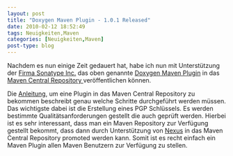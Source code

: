 ```yaml
---
layout: post
title: "Doxygen Maven Plugin - 1.0.1 Released"
date: 2010-02-12 18:52:49
tags: Neuigkeiten,Maven
categories: [Neuigkeiten,Maven]
post-type: blog
---
```

Nachdem es nun einige Zeit gedauert hat, habe ich nun mit Unterstützung der <a href="http://www.sonatype.com">Firma Sonatype Inc.</a> das oben genannte <a href="http://www.supose.org/projects/show/mavendoxygen">Doxygen Maven Plugin</a> in das <a href="http://repo1.maven.org/maven2">Maven Central Repository </a> veröffentlichen können.

Die <a href="http://www.sonatype.com/people/2010/01/how-to-generate-pgp-signatures-with-maven/">Anleitung</a>, um eine Plugin in das Maven Central Repository zu bekommen beschreibt genau welche Schritte durchgeführt werden müssen. Das wichtigste dabei ist die Erstellung eines PGP Schlüssels. Es werden bestimmte Qualitätsanforderungen gestellt die auch geprüft werden. Hierbei ist es sehr interessant, dass man ein Maven Repository zur Verfügung gestellt bekommt, dass dann durch Unterstützung von <a href="http://www.sonatype.com/products/nexus">Nexus</a> in das Maven Central Repository promoted werden kann. Somit ist es recht einfach ein Maven Plugin allen Maven Benutzern zur Verfügung zu stellen.
